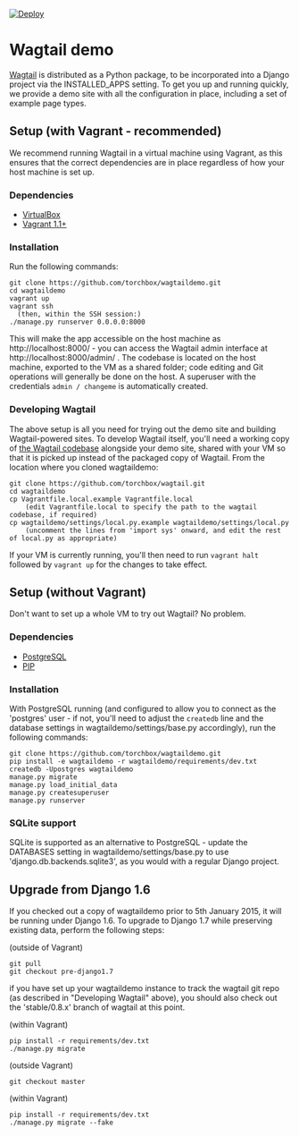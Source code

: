 [![Deploy](https://www.herokucdn.com/deploy/button.png)](https://heroku.com/deploy?template=https://github.com/torchbox/wagtaildemo)

Wagtail demo
=======================

[Wagtail](http://wagtail.io) is distributed as a Python package, to be incorporated into a Django project via the INSTALLED_APPS setting. To get you up and running quickly, we provide a demo site with all the configuration in place, including a set of example page types.

Setup (with Vagrant - recommended)
-----

We recommend running Wagtail in a virtual machine using Vagrant, as this ensures that the correct dependencies are in place regardless of how your host machine is set up.

### Dependencies
* [VirtualBox](https://www.virtualbox.org/)
* [Vagrant 1.1+](http://www.vagrantup.com)

### Installation
Run the following commands:

    git clone https://github.com/torchbox/wagtaildemo.git
    cd wagtaildemo
    vagrant up
    vagrant ssh
      (then, within the SSH session:)
    ./manage.py runserver 0.0.0.0:8000

This will make the app accessible on the host machine as http://localhost:8000/ - you can access the Wagtail admin interface at http://localhost:8000/admin/ . The codebase is located on the host
machine, exported to the VM as a shared folder; code editing and Git operations will generally be done on the host. A superuser with the credentials ``admin / changeme`` is automatically created.

### Developing Wagtail
The above setup is all you need for trying out the demo site and building Wagtail-powered sites. To develop Wagtail itself, you'll need a working copy of [the Wagtail codebase](https://github.com/torchbox/wagtail) alongside your demo site, shared with your VM so that it is picked up instead of the packaged copy of Wagtail. From the location where you cloned wagtaildemo:

    git clone https://github.com/torchbox/wagtail.git
    cd wagtaildemo
    cp Vagrantfile.local.example Vagrantfile.local
        (edit Vagrantfile.local to specify the path to the wagtail codebase, if required)
    cp wagtaildemo/settings/local.py.example wagtaildemo/settings/local.py
        (uncomment the lines from 'import sys' onward, and edit the rest of local.py as appropriate)

If your VM is currently running, you'll then need to run `vagrant halt` followed by `vagrant up` for the changes to take effect.

Setup (without Vagrant)
-----
Don't want to set up a whole VM to try out Wagtail? No problem.

### Dependencies
* [PostgreSQL](http://www.postgresql.org)
* [PIP](https://github.com/pypa/pip)

### Installation

With PostgreSQL running (and configured to allow you to connect as the 'postgres' user - if not, you'll need to adjust the `createdb` line and the database settings in wagtaildemo/settings/base.py accordingly), run the following commands:

    git clone https://github.com/torchbox/wagtaildemo.git
    pip install -e wagtaildemo -r wagtaildemo/requirements/dev.txt
    createdb -Upostgres wagtaildemo
    manage.py migrate
    manage.py load_initial_data
    manage.py createsuperuser
    manage.py runserver

### SQLite support

SQLite is supported as an alternative to PostgreSQL - update the DATABASES setting
in wagtaildemo/settings/base.py to use 'django.db.backends.sqlite3', as you would
with a regular Django project.

Upgrade from Django 1.6
-----
If you checked out a copy of wagtaildemo prior to 5th January 2015, it will be running under Django 1.6. To upgrade to Django 1.7 while preserving existing data, perform the following steps:

(outside of Vagrant)

    git pull
    git checkout pre-django1.7

if you have set up your wagtaildemo instance to track the wagtail git repo (as described in "Developing Wagtail" above), you should also check out the 'stable/0.8.x' branch of wagtail at this point.

(within Vagrant)

    pip install -r requirements/dev.txt
    ./manage.py migrate

(outside Vagrant)

    git checkout master

(within Vagrant)

    pip install -r requirements/dev.txt
    ./manage.py migrate --fake
